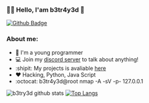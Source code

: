 ### :man_technologist: Hello, I'am b3tr4y3d 👋

[![Github Badge](https://img.shields.io/badge/-Github-000?style=flat-square&logo=Github&logoColor=white&link=https://github.com/fagnerpsantos)](https://github.com/b3tr4y3d)


### About me:
- :game_die: I'm a young programmer
- 💻 Join my [discord server](https://discord.gg/qVx4CbU6a9) to talk about anything!
- :shipit: My projects is avaliable [here](https://github.com/b3tr4y3d)
- :heart: Hacking, Python, Java Script
- :octocat: b3tr4y3d@root nmap -A -sV -p- 127.0.0.1


![b3try3d github stats](https://github-readme-stats.vercel.app/api?username=b3tr4y3d&show_icons=true&theme=cobalt)
[![Top Langs](https://github-readme-stats.vercel.app/api/top-langs/?username=b3tr4y3d)](https://github.com/b3tr4y3d/github-readme-stats)



